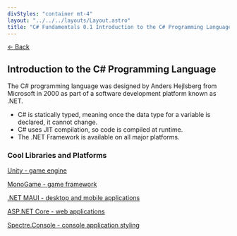 ```yaml
---
divStyles: "container mt-4"
layout: "../../../layouts/Layout.astro"
title: "C# Fundamentals 0.1 Introduction to the C# Programming Language"
---
```


[← Back](/c-sharp-fundamentals/)

## Introduction to the C# Programming Language

The C# programming language was designed by Anders Hejlsberg from Microsoft in 2000 as part of a software development platform known as .NET.

- C# is statically typed, meaning once the data type for a variable is declared, it cannot change.
- C# uses JIT compilation, so code is compiled at runtime.
- The .NET Framework is available on all major platforms.

### Cool Libraries and Platforms

<a href="https://unity.com/" target="_blank">Unity - game engine</a>

<a href="https://www.monogame.net/" target="_blank">MonoGame - game framework </a>

<a href="https://dotnet.microsoft.com/en-us/apps/maui" target="_blank">.NET MAUI - desktop and mobile applications</a>

<a href="https://dotnet.microsoft.com/en-us/learn/aspnet/what-is-aspnet-core" target="_blank">ASP.NET Core - web applications</a>

<a href="https://spectreconsole.net/" target="_blank">Spectre.Console - console application styling</a>
